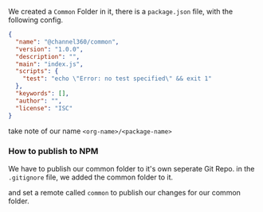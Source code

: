 We created a `Common` Folder in it, there is a `package.json` file, with the following config.

```json
{
  "name": "@channel360/common",
  "version": "1.0.0",
  "description": "",
  "main": "index.js",
  "scripts": {
    "test": "echo \"Error: no test specified\" && exit 1"
  },
  "keywords": [],
  "author": "",
  "license": "ISC"
}

```

take note of our name `<org-name>/<package-name>`

### How to publish to NPM

We have to publish our common folder to it's own seperate Git Repo. 
in the `.gitignore` file, we added the common folder to it. 

and set a remote called `common` to publish our changes for our common folder. 

```bash

```